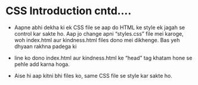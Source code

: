 # CSS Introduction cntd….


- Aapne abhi dekha ki ek CSS file se aap do HTML ke style ek jagah se control kar sakte ho. Aap jo change apni “styles.css” file mei karoge, woh index.html aur kindness.html files dono mei dikhenge. Bas yeh dhyaan rakhna padega ki


**<link rel="stylesheet" href="styles.css">**

- line ko dono index.html aur kindness.html ke “head” tag khatam hone se pehle add karna hoga.

- Aise hi aap kitni bhi files ko, same CSS file se style kar sakte ho.
